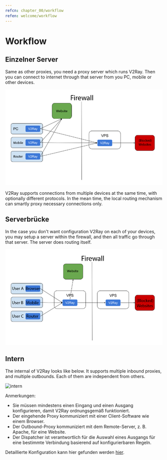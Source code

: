 ```yaml
---
refcn: chapter_00/workflow
refen: welcome/workflow
---
```

# Workflow

## Einzelner Server

Same as other proxies, you need a proxy server which runs V2Ray. Then you can connect to internet through that server from you PC, mobile or other devices.

![Direkte](../resources/direct.png)

V2Ray supports connections from multiple devices at the same time, with optionally different protocols. In the mean time, the local routing mechanism can smartly proxy necessary connections only.

## Serverbrücke

In the case you don't want configuration V2Ray on each of your devices, you may setup a server within the firewall, and then all traffic go through that server. The server does routing itself.

![Relais](../resources/relay.png)

## Intern

The internal of V2Ray looks like below. It supports multiple inbound proxies, and multiple outbounds. Each of them are independent from others.

![intern](../resources/internal.svg)

Anmerkungen:

* Sie müssen mindestens einen Eingang und einen Ausgang konfigurieren, damit V2Ray ordnungsgemäß funktioniert.
* Der eingehende Proxy kommuniziert mit einer Client-Software wie einem Browser.
* Der Outbound-Proxy kommuniziert mit dem Remote-Server, z. B. Apache, für eine Website.
* Der Dispatcher ist verantwortlich für die Auswahl eines Ausgangs für eine bestimmte Verbindung basierend auf konfigurierbaren Regeln.

Detaillierte Konfiguration kann hier gefunden werden [hier](../configuration/overview.md).